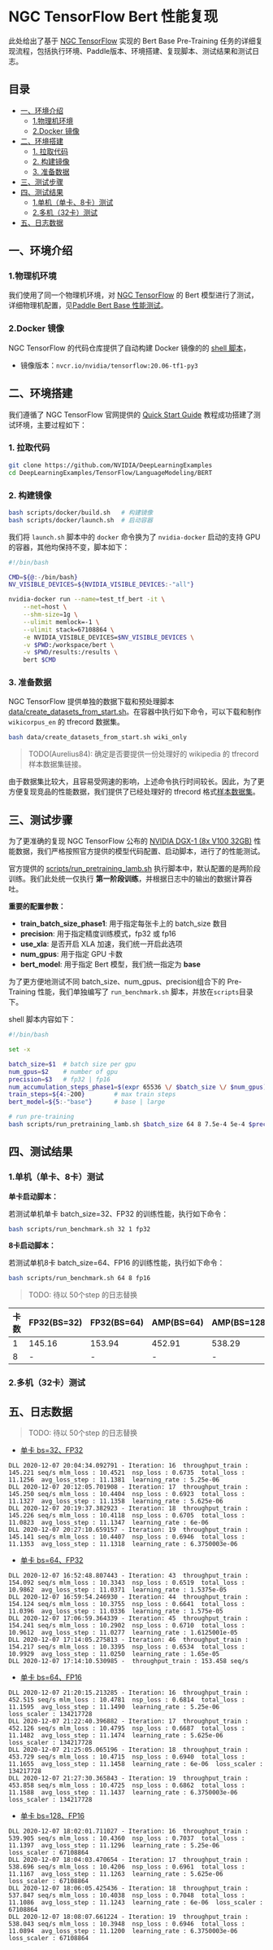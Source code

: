 <!-- omit in toc -->
# NGC TensorFlow Bert 性能复现

此处给出了基于 [NGC TensorFlow](https://github.com/NVIDIA/DeepLearningExamples/tree/master/TensorFlow/LanguageModeling/BERT) 实现的 Bert Base Pre-Training 任务的详细复现流程，包括执行环境、Paddle版本、环境搭建、复现脚本、测试结果和测试日志。

<!-- omit in toc -->
## 目录
- [一、环境介绍](#一环境介绍)
  - [1.物理机环境](#1物理机环境)
  - [2.Docker 镜像](#2docker-镜像)
- [二、环境搭建](#二环境搭建)
  - [1. 拉取代码](#1-拉取代码)
  - [2. 构建镜像](#2-构建镜像)
  - [3. 准备数据](#3-准备数据)
- [三、测试步骤](#三测试步骤)
- [四、测试结果](#四测试结果)
  - [1.单机（单卡、8卡）测试](#1单机单卡8卡测试)
  - [2.多机（32卡）测试](#2多机32卡测试)
- [五、日志数据](#五日志数据)


## 一、环境介绍

### 1.物理机环境

我们使用了同一个物理机环境，对 [NGC TensorFlow](https://github.com/NVIDIA/DeepLearningExamples/tree/master/TensorFlow/LanguageModeling/BERT) 的 Bert 模型进行了测试，详细物理机配置，见[Paddle Bert Base 性能测试](../../README.md#1.物理机环境)。

### 2.Docker 镜像

NGC TensorFlow 的代码仓库提供了自动构建 Docker 镜像的的 [shell 脚本](https://github.com/NVIDIA/DeepLearningExamples/blob/master/TensorFlow/LanguageModeling/BERT/scripts/docker/build.sh)，

- 镜像版本：`nvcr.io/nvidia/tensorflow:20.06-tf1-py3`

## 二、环境搭建

我们遵循了 NGC TensorFlow 官网提供的 [Quick Start Guide](https://github.com/NVIDIA/DeepLearningExamples/tree/master/TensorFlow/LanguageModeling/BERT#quick-start-guide) 教程成功搭建了测试环境，主要过程如下：
### 1. 拉取代码

```bash
git clone https://github.com/NVIDIA/DeepLearningExamples
cd DeepLearningExamples/TensorFlow/LanguageModeling/BERT
```

### 2. 构建镜像
```bash
bash scripts/docker/build.sh   # 构建镜像
bash scripts/docker/launch.sh  # 启动容器
```

我们将 `launch.sh` 脚本中的 `docker` 命令换为了 `nvidia-docker` 启动的支持 GPU 的容器，其他均保持不变，脚本如下：
```bash
#!/bin/bash

CMD=${@:-/bin/bash}
NV_VISIBLE_DEVICES=${NVIDIA_VISIBLE_DEVICES:-"all"}

nvidia-docker run --name=test_tf_bert -it \
    --net=host \
    --shm-size=1g \
    --ulimit memlock=-1 \
    --ulimit stack=67108864 \
    -e NVIDIA_VISIBLE_DEVICES=$NV_VISIBLE_DEVICES \
    -v $PWD:/workspace/bert \
    -v $PWD/results:/results \
    bert $CMD
```

### 3. 准备数据

NGC TensorFlow 提供单独的数据下载和预处理脚本 [data/create_datasets_from_start.sh](https://github.com/NVIDIA/DeepLearningExamples/blob/master/TensorFlow/LanguageModeling/BERT/data/create_datasets_from_start.sh)。在容器中执行如下命令，可以下载和制作 `wikicorpus_en` 的 tfrecord 数据集。

```bash
bash data/create_datasets_from_start.sh wiki_only
```

> TODO(Aurelius84): 确定是否要提供一份处理好的 wikipedia 的 tfrecord 样本数据集链接。

由于数据集比较大，且容易受网速的影响，上述命令执行时间较长。因此，为了更方便复现竞品的性能数据，我们提供了已经处理好的 tfrecord 格式[样本数据集]()。

## 三、测试步骤

为了更准确的复现 NGC TensorFlow 公布的 [NVIDIA DGX-1 (8x V100 32GB)](https://github.com/NVIDIA/DeepLearningExamples/tree/master/TensorFlow/LanguageModeling/BERT#pre-training-training-performance-single-node-on-dgx-1-32GB) 性能数据，我们严格按照官方提供的模型代码配置、启动脚本，进行了的性能测试。

官方提供的 [scripts/run_pretraining_lamb.sh](https://github.com/NVIDIA/DeepLearningExamples/blob/master/TensorFlow/LanguageModeling/BERT/scripts/run_pretraining_lamb.sh) 执行脚本中，默认配置的是两阶段训练。我们此处统一仅执行 **第一阶段训练**，并根据日志中的输出的数据计算吞吐。

**重要的配置参数：**

- **train_batch_size_phase1**: 用于指定每张卡上的 batch_size 数目
- **precision**: 用于指定精度训练模式，fp32 或 fp16
- **use_xla**: 是否开启 XLA 加速，我们统一开启此选项
- **num_gpus**: 用于指定 GPU 卡数
- **bert_model**: 用于指定 Bert 模型，我们统一指定为 **base**

为了更方便地测试不同 batch_size、num_gpus、precision组合下的 Pre-Training 性能，我们单独编写了 `run_benchmark.sh` 脚本，并放在`scripts`目录下。

shell 脚本内容如下：
```bash
#!/bin/bash

set -x

batch_size=$1  # batch size per gpu
num_gpus=$2    # number of gpu
precision=$3   # fp32 | fp16
num_accumulation_steps_phase1=$(expr 65536 \/ $batch_size \/ $num_gpus)
train_steps=${4:-200}        # max train steps
bert_model=${5:-"base"}      # base | large

# run pre-training
bash scripts/run_pretraining_lamb.sh $batch_size 64 8 7.5e-4 5e-4 $precision true $num_gpus 2000 200 $train_steps 200 $num_accumulation_steps_phase1 512 $bert_model
```

## 四、测试结果
### 1.单机（单卡、8卡）测试

**单卡启动脚本：**

若测试单机单卡 batch_size=32、FP32 的训练性能，执行如下命令：

```bash
bash scripts/run_benchmark.sh 32 1 fp32
```

**8卡启动脚本：**

若测试单机8卡 batch_size=64、FP16 的训练性能，执行如下命令：

```bash
bash scripts/run_benchmark.sh 64 8 fp16
```

> TODO: 待以 50个step 的日志替换

|卡数 | FP32(BS=32) | FP32(BS=64) | AMP(BS=64) | AMP(BS=128)|
|-----|-----|-----|-----|-----|
|1 | 145.16 | 153.94 | 452.91 | 538.29|
|8 | - | - | - | -|

### 2.多机（32卡）测试

## 五、日志数据

> TODO: 待以 50个step 的日志替换

- [单卡 bs=32、FP32](./logs/tf_bert_pretraining_lamb_base_fp32_bs32_gpu1_gbs65536.log)
```
DLL 2020-12-07 20:04:34.092791 - Iteration: 16  throughput_train : 145.221 seq/s mlm_loss : 10.4521  nsp_loss : 0.6735  total_loss : 11.1256  avg_loss_step : 11.1381  learning_rate : 5.25e-06
DLL 2020-12-07 20:12:05.701908 - Iteration: 17  throughput_train : 145.250 seq/s mlm_loss : 10.4404  nsp_loss : 0.6923  total_loss : 11.1327  avg_loss_step : 11.1358  learning_rate : 5.625e-06
DLL 2020-12-07 20:19:37.382923 - Iteration: 18  throughput_train : 145.226 seq/s mlm_loss : 10.4118  nsp_loss : 0.6705  total_loss : 11.0823  avg_loss_step : 11.1347  learning_rate : 6e-06
DLL 2020-12-07 20:27:10.659157 - Iteration: 19  throughput_train : 145.141 seq/s mlm_loss : 10.4407  nsp_loss : 0.6946  total_loss : 11.1353  avg_loss_step : 11.1318  learning_rate : 6.3750003e-06
```

- [单卡 bs=64、FP32](./logs/tf_bert_pretraining_lamb_base_fp32_bs64_gpu1_gbs65536.log)
```
DLL 2020-12-07 16:52:48.807443 - Iteration: 43  throughput_train : 154.092 seq/s mlm_loss : 10.3343  nsp_loss : 0.6519  total_loss : 10.9862  avg_loss_step : 11.0371  learning_rate : 1.5375e-05
DLL 2020-12-07 16:59:54.246930 - Iteration: 44  throughput_train : 154.124 seq/s mlm_loss : 10.3755  nsp_loss : 0.6641  total_loss : 11.0396  avg_loss_step : 11.0336  learning_rate : 1.575e-05
DLL 2020-12-07 17:06:59.364339 - Iteration: 45  throughput_train : 154.241 seq/s mlm_loss : 10.2902  nsp_loss : 0.6710  total_loss : 10.9612  avg_loss_step : 11.0277  learning_rate : 1.6125001e-05
DLL 2020-12-07 17:14:05.275813 - Iteration: 46  throughput_train : 154.217 seq/s mlm_loss : 10.3395  nsp_loss : 0.6534  total_loss : 10.9929  avg_loss_step : 11.0250  learning_rate : 1.65e-05
DLL 2020-12-07 17:14:10.530985 -  throughput_train : 153.458 seq/s
```

- [单卡 bs=64、FP16](./logs/tf_bert_pretraining_lamb_base_fp16_bs64_gpu1_gbs65536.log)
```
DLL 2020-12-07 21:20:15.213285 - Iteration: 16  throughput_train : 452.515 seq/s mlm_loss : 10.4781  nsp_loss : 0.6814  total_loss : 11.1595  avg_loss_step : 11.1490  learning_rate : 5.25e-06  loss_scaler : 134217728
DLL 2020-12-07 21:22:40.396882 - Iteration: 17  throughput_train : 452.126 seq/s mlm_loss : 10.4795  nsp_loss : 0.6687  total_loss : 11.1482  avg_loss_step : 11.1474  learning_rate : 5.625e-06  loss_scaler : 134217728
DLL 2020-12-07 21:25:05.065196 - Iteration: 18  throughput_train : 453.729 seq/s mlm_loss : 10.4715  nsp_loss : 0.6940  total_loss : 11.1655  avg_loss_step : 11.1458  learning_rate : 6e-06  loss_scaler : 134217728
DLL 2020-12-07 21:27:30.365843 - Iteration: 19  throughput_train : 453.858 seq/s mlm_loss : 10.4725  nsp_loss : 0.6862  total_loss : 11.1588  avg_loss_step : 11.1437  learning_rate : 6.3750003e-06  loss_scaler : 134217728
```

- [单卡 bs=128、FP16](./logs/tf_bert_pretraining_lamb_base_fp16_bs128_gpu1_gbs65536.log)

```
DLL 2020-12-07 18:02:01.711027 - Iteration: 16  throughput_train : 539.905 seq/s mlm_loss : 10.4360  nsp_loss : 0.7037  total_loss : 11.1397  avg_loss_step : 11.1296  learning_rate : 5.25e-06  loss_scaler : 67108864
DLL 2020-12-07 18:04:03.470654 - Iteration: 17  throughput_train : 538.696 seq/s mlm_loss : 10.4206  nsp_loss : 0.6961  total_loss : 11.1167  avg_loss_step : 11.1263  learning_rate : 5.625e-06  loss_scaler : 67108864
DLL 2020-12-07 18:06:05.425436 - Iteration: 18  throughput_train : 537.847 seq/s mlm_loss : 10.4038  nsp_loss : 0.7048  total_loss : 11.1086  avg_loss_step : 11.1243  learning_rate : 6e-06  loss_scaler : 67108864
DLL 2020-12-07 18:08:07.661224 - Iteration: 19  throughput_train : 538.043 seq/s mlm_loss : 10.3948  nsp_loss : 0.6946  total_loss : 11.0894  avg_loss_step : 11.1200  learning_rate : 6.3750003e-06  loss_scaler : 67108864
```
